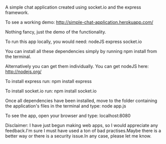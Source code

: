 A simple chat application created using socket.io and the express framework.

To see a working demo:
http://simple-chat-application.herokuapp.com/

Nothing fancy, just the demo of the functionality.

To run this app locally, you would need:
nodeJS
express
socket.io

You can install all these dependencies simply by running
npm install
from the terminal.

Alternatively you can get them individually.
You can get nodeJS here:
http://nodejs.org/

To install express run:
npm install express

To install socket.io run:
npm install socket.io

Once all dependencies have been installed, move to the folder containing the application's files in the terminal and type:
node app.js

To see the app, open your browser and type:
localhost:8080

Disclaimer:
I have just begun making web apps, so I would appreciate any feedback.I'm sure I must have used a ton of bad practises.Maybe there is a better way or there is a security issue.In any case, please let me know.
